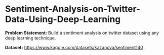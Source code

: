 # Sentiment-Analysis-on-Twitter-Data-Using-Deep-Learning


**Problem Statement:** Build a sentiment analysis on twitter dataset using any deep learning technique.

**Dataset:** https://www.kaggle.com/datasets/kazanova/sentiment140


